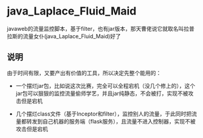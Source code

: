 # java_Laplace_Fluid_Maid
javaweb的流量监控脚本，基于filter，也有jar版本，那天曹佬说它就取名叫拉普拉斯的流量女仆(java_Laplace_Fluid_Maid)好了

## 说明

由于时间有限，又要产出有价值的工具，所以决定先整个能用的：

- 一个摆烂jar包，比如说这次比赛，完全可以全程宕机（没几个修上的），这个jar包可以狠狠的监控流量偷师学艺，并且jar纯静态，不会被打，实现不被攻击但是宕机

- 几个摆烂class文件（基于Inceptor和filter），监控别人的流量，于此同时把流量都转发到自己机器的服务端（flask服务），且流量不进入控制器，实现不被攻击但是宕机
